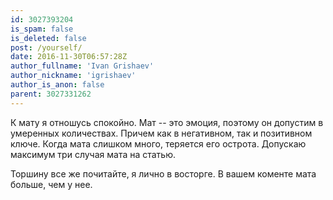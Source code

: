 ```yaml
---
id: 3027393204
is_spam: false
is_deleted: false
post: /yourself/
date: 2016-11-30T06:57:28Z
author_fullname: 'Ivan Grishaev'
author_nickname: 'igrishaev'
author_is_anon: false
parent: 3027331262
---
```


<p>К мату я отношусь спокойно. Мат -- это эмоция, поэтому он допустим в умеренных количествах. Причем как в негативном, так и позитивном ключе. Когда мата слишком много, теряется его острота. Допускаю максимум три случая мата на статью.</p><p>Торшину все же почитайте, я лично в восторге. В вашем коменте мата больше, чем у нее.</p>
